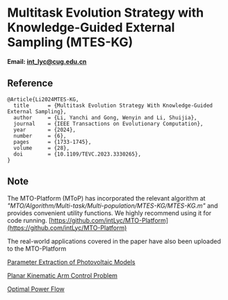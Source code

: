 # Multitask Evolution Strategy with Knowledge-Guided External Sampling (MTES-KG)

**Email: <int_lyc@cug.edu.cn>**

## Reference

```
@Article{Li2024MTES-KG,
  title      = {Multitask Evolution Strategy With Knowledge-Guided External Sampling},
  author     = {Li, Yanchi and Gong, Wenyin and Li, Shuijia},
  journal    = {IEEE Transactions on Evolutionary Computation},
  year       = {2024},
  number     = {6},
  pages      = {1733-1745},
  volume     = {28},
  doi        = {10.1109/TEVC.2023.3330265},
}
```

## Note

The MTO-Platform (MToP) has incorporated the relevant algorithm at *"MTO/Algorithm/Multi-task/Multi-population/MTES-KG/MTES-KG.m"* and provides convenient utility functions. We highly recommend using it for code running. [https://github.com/intLyc/MTO-Platform](https://github.com/intLyc/MTO-Platform)

The real-world applications covered in the paper have also been uploaded to the MTO-Platform

[Parameter Extraction of Photovoltaic Models](https://github.com/intLyc/MTO-Platform/tree/master/MTO/Problems/Real-world%20Applications/Parameter%20Extraction%20of%20Photovoltaic%20Models)

[Planar Kinematic Arm Control Problem](https://github.com/intLyc/MTO-Platform/tree/master/MTO/Problems/Real-world%20Applications/Planar%20Kinematic%20Arm%20Control%20Problem)

[Optimal Power Flow](https://github.com/intLyc/MTO-Platform/tree/master/MTO/Problems/Real-world%20Applications/Optimal%20Power%20Flow)
